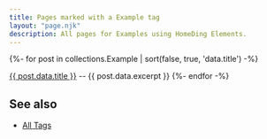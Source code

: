 ```yaml
---
title: Pages marked with a Example tag
layout: "page.njk"
description: All pages for Examples using HomeDing Elements.
---
```


{%- for post in collections.Example | sort(false, true, 'data.title')  -%}
<p><a href="{{ post.url | url }}">{{ post.data.title }}</a> -- {{ post.data.excerpt }}
{%- endfor -%}

## See also

* [All Tags](/tag/index.md)
